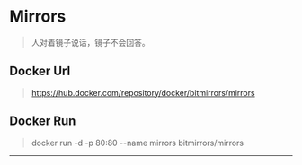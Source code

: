 # Mirrors
> 人对着镜子说话，镜子不会回答。
## Docker Url
> https://hub.docker.com/repository/docker/bitmirrors/mirrors
## Docker Run
> docker run -d -p 80:80 --name mirrors bitmirrors/mirrors
<hr/>
